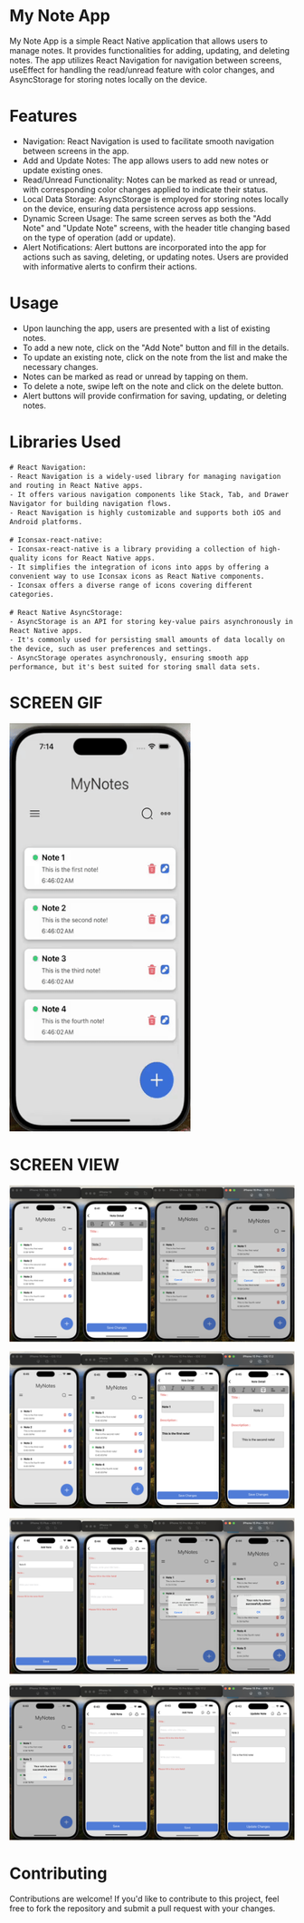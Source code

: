 # My Note App

My Note App is a simple React Native application that allows users to manage notes. It provides functionalities for adding, updating, and deleting notes. The app utilizes React Navigation for navigation between screens, useEffect for handling the read/unread feature with color changes, and AsyncStorage for storing notes locally on the device.

# Features

- Navigation: React Navigation is used to facilitate smooth navigation between screens in the app.
- Add and Update Notes: The app allows users to add new notes or update existing ones.
- Read/Unread Functionality: Notes can be marked as read or unread, with corresponding color changes applied to indicate their status.
- Local Data Storage: AsyncStorage is employed for storing notes locally on the device, ensuring data persistence across app sessions.
- Dynamic Screen Usage: The same screen serves as both the "Add Note" and "Update Note" screens, with the header title changing based on the type of operation (add or update).
- Alert Notifications: Alert buttons are incorporated into the app for actions such as saving, deleting, or updating notes. Users are provided with informative alerts to confirm their actions.

# Usage

- Upon launching the app, users are presented with a list of existing notes.
- To add a new note, click on the "Add Note" button and fill in the details.
- To update an existing note, click on the note from the list and make the necessary changes.
- Notes can be marked as read or unread by tapping on them.
- To delete a note, swipe left on the note and click on the delete button.
- Alert buttons will provide confirmation for saving, updating, or deleting notes.

# Libraries Used

```
# React Navigation:
- React Navigation is a widely-used library for managing navigation and routing in React Native apps.
- It offers various navigation components like Stack, Tab, and Drawer Navigator for building navigation flows.
- React Navigation is highly customizable and supports both iOS and Android platforms.

# Iconsax-react-native:
- Iconsax-react-native is a library providing a collection of high-quality icons for React Native apps.
- It simplifies the integration of icons into apps by offering a convenient way to use Iconsax icons as React Native components.
- Iconsax offers a diverse range of icons covering different categories.

# React Native AsyncStorage:
- AsyncStorage is an API for storing key-value pairs asynchronously in React Native apps.
- It's commonly used for persisting small amounts of data locally on the device, such as user preferences and settings.
- AsyncStorage operates asynchronously, ensuring smooth app performance, but it's best suited for storing small data sets.

```

# SCREEN GIF

![](./src/assets/images/note.gif)

# SCREEN VIEW

![](./src/assets/images/1.png)

![](./src/assets/images/2.png)

![](./src/assets/images/3.png)

![](./src/assets/images/4.png)

# Contributing

Contributions are welcome! If you'd like to contribute to this project, feel free to fork the repository and submit a pull request with your changes.
